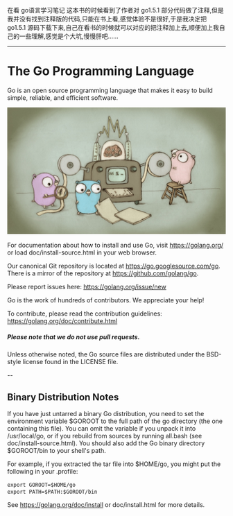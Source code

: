 在看 go语言学习笔记 这本书的时候看到了作者对 go1.5.1 部分代码做了注释,但是我并没有找到注释版的代码,只能在书上看,感觉体验不是很好,于是我决定把 go1.5.1 源码下载下来,自己在看书的时候就可以对应的把注释加上去,顺便加上我自己的一些理解,感觉是个大坑,慢慢肝吧......

---

# The Go Programming Language

Go is an open source programming language that makes it easy to build simple,
reliable, and efficient software.

![Gopher image](doc/gopher/fiveyears.jpg)

For documentation about how to install and use Go,
visit https://golang.org/ or load doc/install-source.html
in your web browser.

Our canonical Git repository is located at https://go.googlesource.com/go.
There is a mirror of the repository at https://github.com/golang/go.

Please report issues here: https://golang.org/issue/new

Go is the work of hundreds of contributors. We appreciate your help!

To contribute, please read the contribution guidelines:
	https://golang.org/doc/contribute.html

##### Please note that we do not use pull requests.

Unless otherwise noted, the Go source files are distributed
under the BSD-style license found in the LICENSE file.

--

## Binary Distribution Notes

If you have just untarred a binary Go distribution, you need to set
the environment variable $GOROOT to the full path of the go
directory (the one containing this file).  You can omit the
variable if you unpack it into /usr/local/go, or if you rebuild
from sources by running all.bash (see doc/install-source.html).
You should also add the Go binary directory $GOROOT/bin
to your shell's path.

For example, if you extracted the tar file into $HOME/go, you might
put the following in your .profile:

	export GOROOT=$HOME/go
	export PATH=$PATH:$GOROOT/bin

See https://golang.org/doc/install or doc/install.html for more details.
